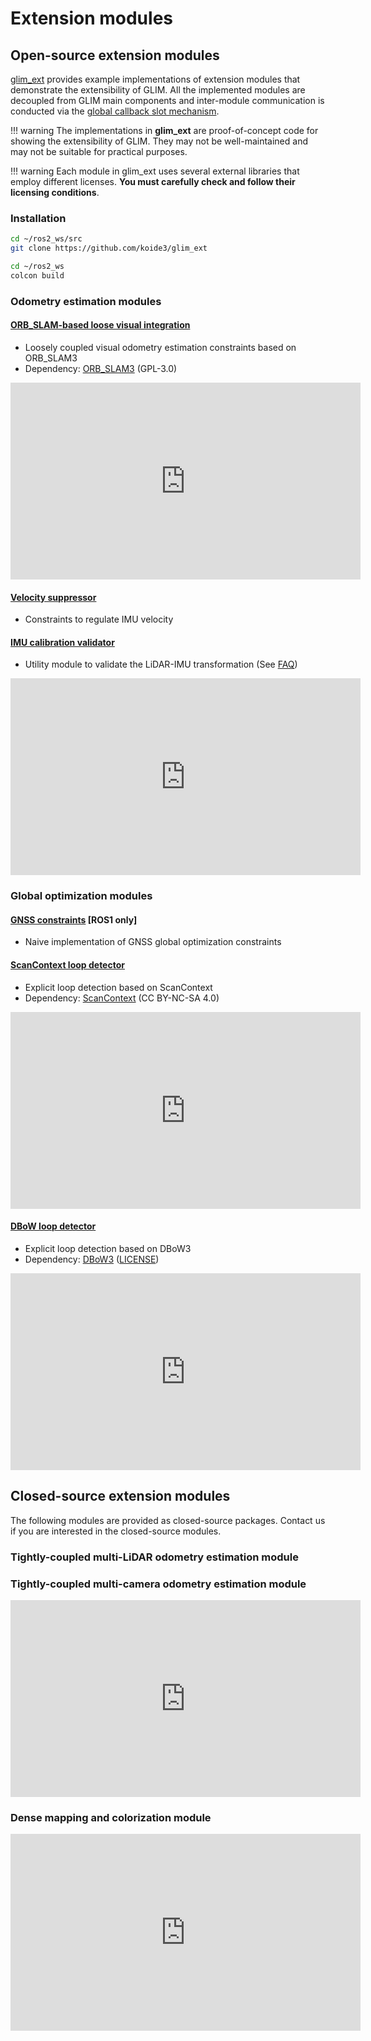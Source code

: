 # Extension modules

## Open-source extension modules

[glim_ext](https://github.com/koide3/glim_ext) provides example implementations of extension modules that demonstrate the extensibility of GLIM. All the implemented modules are decoupled from GLIM main components and inter-module communication is conducted via the [global callback slot mechanism](extend.md).

!!! warning
    The implementations in **glim_ext** are proof-of-concept code for showing the extensibility of GLIM. They may not be well-maintained and may not be suitable for practical purposes.

!!! warning
    Each module in glim_ext uses several external libraries that employ different licenses. **You must carefully check and follow their licensing conditions**.

### Installation

```bash
cd ~/ros2_ws/src
git clone https://github.com/koide3/glim_ext

cd ~/ros2_ws
colcon build
```

### Odometry estimation modules

#### [ORB_SLAM-based loose visual integration](https://github.com/koide3/glim_ext/tree/master/modules/odometry/orb_slam_frontend)

- Loosely coupled visual odometry estimation constraints based on ORB_SLAM3
- Dependency: [ORB_SLAM3](https://github.com/UZ-SLAMLab/ORB_SLAM3) (GPL-3.0)

<div class="youtube">
<iframe width="560" height="315" src="https://www.youtube.com/embed/-AGdYyd0ZNQ" title="YouTube video player" frameborder="0" allow="accelerometer; autoplay; clipboard-write; encrypted-media; gyroscope; picture-in-picture" allowfullscreen></iframe>
</div>


#### [Velocity suppressor](https://github.com/koide3/glim_ext/tree/master/modules/odometry/velocity_suppressor)

- Constraints to regulate IMU velocity

#### [IMU calibration validator](https://github.com/koide3/glim_ext/tree/master/modules/odometry/imu_validator)

- Utility module to validate the LiDAR-IMU transformation (See [FAQ](faq.md))

<div class="youtube">
<iframe width="560" height="315" src="https://www.youtube.com/embed/tsOJHTObuqY" title="YouTube video player" frameborder="0" allow="accelerometer; autoplay; clipboard-write; encrypted-media; gyroscope; picture-in-picture" allowfullscreen></iframe>
</div>

### Global optimization modules

#### [GNSS constraints](https://github.com/koide3/glim_ext/tree/master/modules/mapping/gnss_backend) [ROS1 only]

- Naive implementation of GNSS global optimization constraints

#### [ScanContext loop detector](https://github.com/koide3/glim_ext/tree/master/modules/mapping/scan_context_loop_detector)

- Explicit loop detection based on ScanContext
- Dependency: [ScanContext](https://github.com/irapkaist/scancontext) (CC BY-NC-SA 4.0)

<div class="youtube">
<iframe width="560" height="315" src="https://www.youtube.com/embed/7Pdffxhfg4o" title="YouTube video player" frameborder="0" allow="accelerometer; autoplay; clipboard-write; encrypted-media; gyroscope; picture-in-picture" allowfullscreen></iframe>
</div>

#### [DBoW loop detector](https://github.com/koide3/glim_ext/tree/master/modules/mapping/dbow_loop_detector)

- Explicit loop detection based on DBoW3
- Dependency: [DBoW3](https://github.com/rmsalinas/DBow3) ([LICENSE](https://github.com/rmsalinas/DBow3/blob/master/LICENSE.txt))

<div class="youtube">
<iframe width="560" height="315" src="https://www.youtube.com/embed/wMdiIcSE5qg" title="YouTube video player" frameborder="0" allow="accelerometer; autoplay; clipboard-write; encrypted-media; gyroscope; picture-in-picture" allowfullscreen></iframe>
</div>

## Closed-source extension modules

The following modules are provided as closed-source packages. Contact us if you are interested in the closed-source modules.

### Tightly-coupled multi-LiDAR odometry estimation module

### Tightly-coupled multi-camera odometry estimation module

<div class="youtube">
<iframe width="560" height="315" src="https://www.youtube.com/embed/LBogW_6Appg" title="YouTube video player" frameborder="0" allow="accelerometer; autoplay; clipboard-write; encrypted-media; gyroscope; picture-in-picture" allowfullscreen></iframe>
</div>

### Dense mapping and colorization module

<div class="youtube">
<iframe width="560" height="315" src="https://www.youtube.com/embed/PpKKs7S1niM" title="YouTube video player" frameborder="0" allow="accelerometer; autoplay; clipboard-write; encrypted-media; gyroscope; picture-in-picture" allowfullscreen></iframe>
</div>
